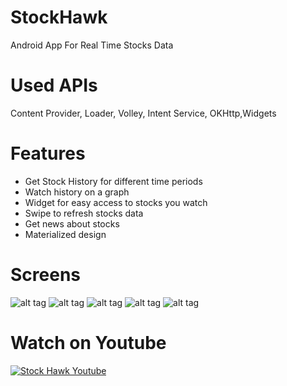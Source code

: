 # StockHawk
Android App For Real Time Stocks Data

# Used APIs
Content Provider, Loader, Volley, Intent Service, OKHttp,Widgets

# Features
- Get Stock History for different time periods
- Watch history on a graph
- Widget for easy access to stocks you watch
- Swipe to refresh stocks data
- Get news about stocks
- Materialized design

# Screens
![alt tag](https://cloud.githubusercontent.com/assets/18499393/25477918/dc1cf52e-2b47-11e7-8504-1295b73283f7.png)
![alt tag](https://cloud.githubusercontent.com/assets/18499393/25477922/de42633e-2b47-11e7-9ec8-93442b08616a.png)
![alt tag](https://cloud.githubusercontent.com/assets/18499393/25477925/dfa58e72-2b47-11e7-9be0-5d279fefc140.png)
![alt tag](https://cloud.githubusercontent.com/assets/18499393/25477935/e4b413a2-2b47-11e7-9696-6869a1f90ce4.png)
![alt tag](https://cloud.githubusercontent.com/assets/18499393/25477930/e23e2176-2b47-11e7-9b99-2464008bd1b3.png)

# Watch on Youtube
[![Stock Hawk Youtube](http://img.youtube.com/vi/gSippLKOY0g/0.jpg)](http://www.youtube.com/watch?v=gSippLKOY0g)
